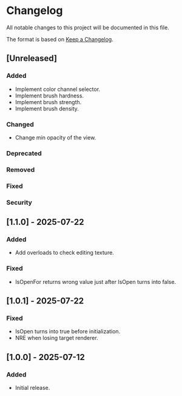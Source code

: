 # Changelog

All notable changes to this project will be documented in this file.

The format is based on [Keep a Changelog](https://keepachangelog.com/en/1.1.0/).

## [Unreleased]
### Added
- Implement color channel selector.
- Implement brush hardness.
- Implement brush strength.
- Implement brush density.

### Changed
- Change min opacity of the view.

### Deprecated

### Removed

### Fixed

### Security

## [1.1.0] - 2025-07-22
### Added
- Add overloads to check editing texture.

### Fixed
- IsOpenFor returns wrong value just after IsOpen turns into false.

## [1.0.1] - 2025-07-22
### Fixed
- IsOpen turns into true before initialization.
- NRE when losing target renderer.

## [1.0.0] - 2025-07-12
### Added
- Initial release.
